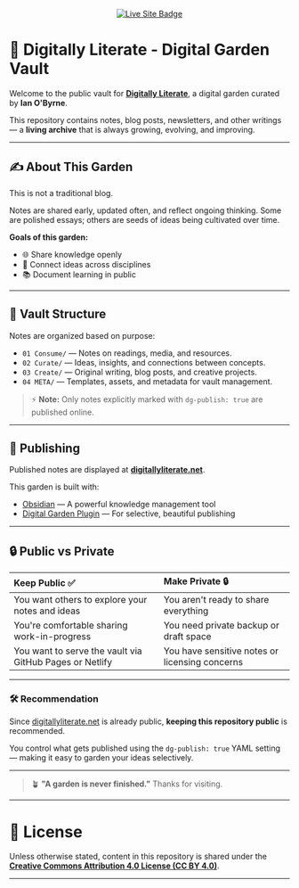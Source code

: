 <p align="center">
  <a href="https://digitallyliterate.net/" target="_blank">
    <img src="https://img.shields.io/badge/Live%20Site-DigitallyLiterate.net-4CAF50?style=for-the-badge&logo=leaflet&logoColor=white" alt="Live Site Badge">
  </a>
</p>

# 🌱 Digitally Literate - Digital Garden Vault

Welcome to the public vault for [**Digitally Literate**](https://digitallyliterate.net/), a digital garden curated by **Ian O'Byrne**.

This repository contains notes, blog posts, newsletters, and other writings — a **living archive** that is always growing, evolving, and improving.

---

## ✍️ About This Garden

This is not a traditional blog.

Notes are shared early, updated often, and reflect ongoing thinking. Some are polished essays; others are seeds of ideas being cultivated over time.

**Goals of this garden:**
- 🌐 Share knowledge openly
- 🔗 Connect ideas across disciplines
- 📚 Document learning in public

---

## 📁 Vault Structure

Notes are organized based on purpose:

- `01 Consume/` — Notes on readings, media, and resources.
- `02 Curate/` — Ideas, insights, and connections between concepts.
- `03 Create/` — Original writing, blog posts, and creative projects.
- `04 META/` — Templates, assets, and metadata for vault management.

> ⚡ **Note:** Only notes explicitly marked with `dg-publish: true` are published online.

---

## 🚀 Publishing

Published notes are displayed at [**digitallyliterate.net**](https://digitallyliterate.net/).

This garden is built with:
- [Obsidian](https://obsidian.md/) — A powerful knowledge management tool
- [Digital Garden Plugin](https://publish.obsidian.md/Digital+Garden+Plugin/Documentation) — For selective, beautiful publishing

---

## 🔒 Public vs Private

| Keep Public ✅ | Make Private 🔒 |
| :--- | :--- |
| You want others to explore your notes and ideas | You aren't ready to share everything |
| You're comfortable sharing work-in-progress | You need private backup or draft space |
| You want to serve the vault via GitHub Pages or Netlify | You have sensitive notes or licensing concerns |

---

### 🛠 Recommendation

Since [digitallyliterate.net](https://digitallyliterate.net/) is already public, **keeping this repository public** is recommended.

You control what gets published using the `dg-publish: true` YAML setting — making it easy to garden your ideas selectively.

---

> 🪴 **"A garden is never finished."** Thanks for visiting.

---

# 📜 License

Unless otherwise stated, content in this repository is shared under the [**Creative Commons Attribution 4.0 License (CC BY 4.0)**](https://creativecommons.org/licenses/by/4.0/).

---
